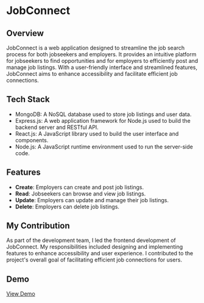 # JobConnect

## Overview

JobConnect is a web application designed to streamline the job search process for both jobseekers and employers. It provides an intuitive platform for jobseekers to find opportunities and for employers to efficiently post and manage job listings. With a user-friendly interface and streamlined features, JobConnect aims to enhance accessibility and facilitate efficient job connections.

## Tech Stack

- MongoDB: A NoSQL database used to store job listings and user data.
- Express.js: A web application framework for Node.js used to build the backend server and RESTful API.
- React.js: A JavaScript library used to build the user interface and components.
- Node.js: A JavaScript runtime environment used to run the server-side code.

## Features

- **Create**: Employers can create and post job listings.
- **Read**: Jobseekers can browse and view job listings.
- **Update**: Employers can update and manage their job listings.
- **Delete**: Employers can delete job listings.

## My Contribution

As part of the development team, I led the frontend development of JobConnect. My responsibilities included designing and implementing features to enhance accessibility and user experience. I contributed to the project's overall goal of facilitating efficient job connections for users.


## Demo

[View Demo](https://www.youtube.com/watch?v=8tQ5SITdBPE)


